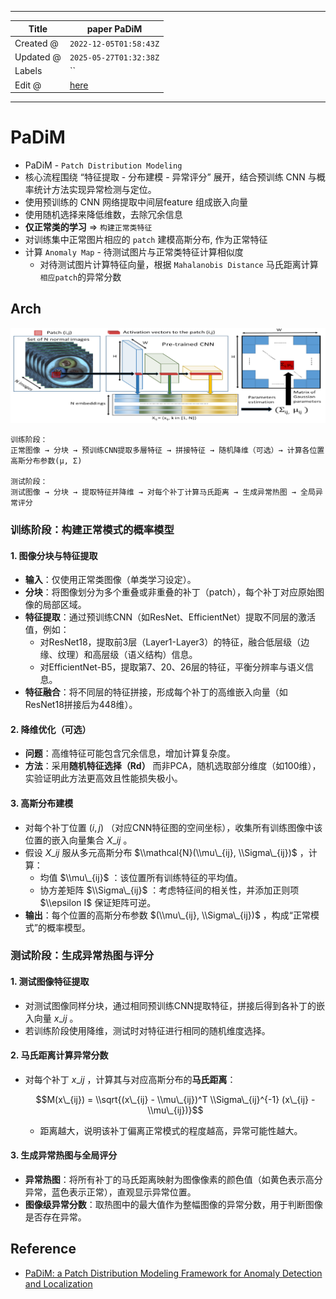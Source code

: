 -----

| Title     | paper PaDiM                                           |
| --------- | ----------------------------------------------------- |
| Created @ | `2022-12-05T01:58:43Z`                                |
| Updated @ | `2025-05-27T01:32:38Z`                                |
| Labels    | \`\`                                                  |
| Edit @    | [here](https://github.com/junxnone/aiwiki/issues/322) |

-----

# PaDiM

  - PaDiM - `Patch Distribution Modeling`
  - 核心流程围绕 “特征提取 - 分布建模 - 异常评分” 展开，结合预训练 CNN 与概率统计方法实现异常检测与定位。
  - 使用预训练的 CNN 网络提取中间层feature 组成嵌入向量
  - 使用随机选择来降低维数，去除冗余信息
  - **仅正常类的学习** =\> `构建正常类特征`
  - 对训练集中正常图片相应的 `patch` 建模高斯分布, 作为正常特征
  - 计算 `Anomaly Map` - 待测试图片与正常类特征计算相似度
      - 对待测试图片计算特征向量，根据 `Mahalanobis Distance` 马氏距离计算`相应patch`的异常分数

## Arch

![image](media/119682f034642649c2910ef49b008d65f6cbd1b6.png)

    训练阶段：
    正常图像 → 分块 → 预训练CNN提取多層特征 → 拼接特征 → 随机降维（可选）→ 计算各位置高斯分布参数(μ, Σ)
    
    测试阶段：
    测试图像 → 分块 → 提取特征并降维 → 对每个补丁计算马氏距离 → 生成异常热图 → 全局异常评分

### 训练阶段：构建正常模式的概率模型

#### 1\. 图像分块与特征提取

  - **输入**：仅使用正常类图像（单类学习设定）。
  - **分块**：将图像划分为多个重叠或非重叠的补丁（patch），每个补丁对应原始图像的局部区域。
  - **特征提取**：通过预训练CNN（如ResNet、EfficientNet）提取不同层的激活值，例如：
      - 对ResNet18，提取前3层（Layer1-Layer3）的特征，融合低层级（边缘、纹理）和高层级（语义结构）信息。
      - 对EfficientNet-B5，提取第7、20、26层的特征，平衡分辨率与语义信息。
  - **特征融合**：将不同层的特征拼接，形成每个补丁的高维嵌入向量（如ResNet18拼接后为448维）。

#### 2\. 降维优化（可选）

  - **问题**：高维特征可能包含冗余信息，增加计算复杂度。
  - **方法**：采用**随机特征选择（Rd）** 而非PCA，随机选取部分维度（如100维），实验证明此方法更高效且性能损失极小。

#### 3\. 高斯分布建模

  - 对每个补丁位置 $(i,j)$ （对应CNN特征图的空间坐标），收集所有训练图像中该位置的嵌入向量集合 $X\_{ij}$ 。
  - 假设 $X\_{ij}$ 服从多元高斯分布 $\\mathcal{N}(\\mu\_{ij}, \\Sigma\_{ij})$ ，计算：
      - 均值 $\\mu\_{ij}$ ：该位置所有训练特征的平均值。
      - 协方差矩阵 $\\Sigma\_{ij}$ ：考虑特征间的相关性，并添加正则项 $\\epsilon I$ 保证矩阵可逆。
  - **输出**：每个位置的高斯分布参数 $(\\mu\_{ij}, \\Sigma\_{ij})$ ，构成“正常模式”的概率模型。

### 测试阶段：生成异常热图与评分

#### 1\. 测试图像特征提取

  - 对测试图像同样分块，通过相同预训练CNN提取特征，拼接后得到各补丁的嵌入向量 $x\_{ij}$ 。
  - 若训练阶段使用降维，测试时对特征进行相同的随机维度选择。

#### 2\. 马氏距离计算异常分数

  - 对每个补丁 $x\_{ij}$ ，计算其与对应高斯分布的**马氏距离**：
    
    $$M(x\_{ij}) = \\sqrt{(x\_{ij} - \\mu\_{ij})^T \\Sigma\_{ij}^{-1}
    (x\_{ij} - \\mu\_{ij})}$$
    
      - 距离越大，说明该补丁偏离正常模式的程度越高，异常可能性越大。

#### 3\. 生成异常热图与全局评分

  - **异常热图**：将所有补丁的马氏距离映射为图像像素的颜色值（如黄色表示高分异常，蓝色表示正常），直观显示异常位置。
  - **图像级异常分数**：取热图中的最大值作为整幅图像的异常分数，用于判断图像是否存在异常。

## Reference

  - [PaDiM: a Patch Distribution Modeling Framework for Anomaly
    Detection and Localization](https://arxiv.org/pdf/2011.08785.pdf)
